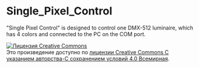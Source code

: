 # Single_Pixel_Control
<p>"Single Pixel Control" is designed to control one DMX-512 luminaire, which has 4 colors and connected to the PC on the COM port.</p>

<a rel="license" href="http://creativecommons.org/licenses/by-sa/4.0/"><img alt="Лицензия Creative Commons" style="border-width:0" src="https://i.creativecommons.org/l/by-sa/4.0/88x31.png" /></a><br />Это произведение доступно по <a rel="license" href="http://creativecommons.org/licenses/by-sa/4.0/">лицензии Creative Commons С указанием авторства-С сохранением условий 4.0 Всемирная</a>.
